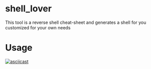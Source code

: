 # shell_lover
This tool is a reverse shell cheat-sheet and generates a shell for you customized for your own needs
# Usage
[![asciicast](https://asciinema.org/a/rfs39YZVbcqI4sBn6Xx33UOHH.png)](https://asciinema.org/a/rfs39YZVbcqI4sBn6Xx33UOHH)
